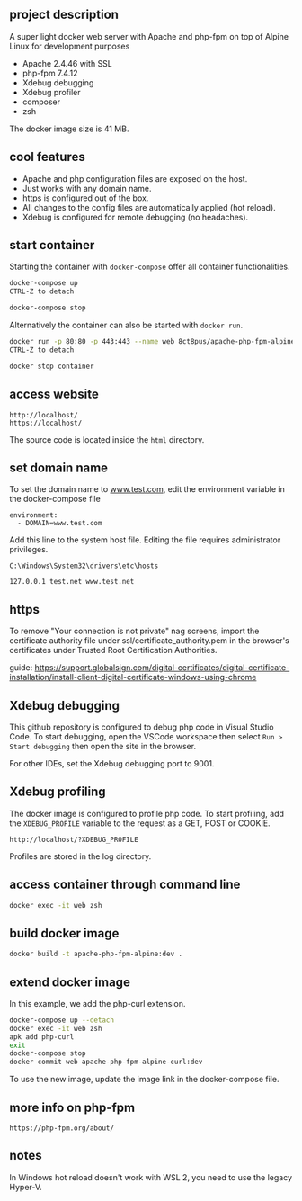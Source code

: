 ## project description

A super light docker web server with Apache and php-fpm on top of Alpine Linux for development purposes

- Apache 2.4.46 with SSL
- php-fpm 7.4.12
- Xdebug debugging
- Xdebug profiler
- composer
- zsh

The docker image size is 41 MB.

## cool features

- Apache and php configuration files are exposed on the host.
- Just works with any domain name.
- https is configured out of the box.
- All changes to the config files are automatically applied (hot reload).
- Xdebug is configured for remote debugging (no headaches).

## start container

Starting the container with `docker-compose` offer all container functionalities.

```bash
docker-compose up
CTRL-Z to detach

docker-compose stop
```

Alternatively the container can also be started with `docker run`.

```bash
docker run -p 80:80 -p 443:443 --name web 8ct8pus/apache-php-fpm-alpine:latest
CTRL-Z to detach

docker stop container
```

## access website

    http://localhost/
    https://localhost/

The source code is located inside the `html` directory.

## set domain name

To set the domain name to www.test.com, edit the environment variable in the docker-compose file

    environment:
      - DOMAIN=www.test.com

Add this line to the system host file. Editing the file requires administrator privileges.

    C:\Windows\System32\drivers\etc\hosts

    127.0.0.1 test.net www.test.net

## https

To remove "Your connection is not private" nag screens, import the certificate authority file under ssl/certificate_authority.pem in the browser's certificates under Trusted Root Certification Authorities.

guide: https://support.globalsign.com/digital-certificates/digital-certificate-installation/install-client-digital-certificate-windows-using-chrome

## Xdebug debugging

This github repository is configured to debug php code in Visual Studio Code.
To start debugging, open the VSCode workspace then select `Run > Start debugging` then open the site in the browser.

For other IDEs, set the Xdebug debugging port to 9001.

## Xdebug profiling

The docker image is configured to profile php code.
To start profiling, add the `XDEBUG_PROFILE` variable to the request as a GET, POST or COOKIE.

    http://localhost/?XDEBUG_PROFILE

Profiles are stored in the log directory.

## access container through command line

```bash
docker exec -it web zsh
```

## build docker image

```bash
docker build -t apache-php-fpm-alpine:dev .
```

## extend docker image

In this example, we add the php-curl extension.

```bash
docker-compose up --detach
docker exec -it web zsh
apk add php-curl
exit
docker-compose stop
docker commit web apache-php-fpm-alpine-curl:dev
```

To use the new image, update the image link in the docker-compose file.

## more info on php-fpm

    https://php-fpm.org/about/

## notes

In Windows hot reload doesn't work with WSL 2, you need to use the legacy Hyper-V.
